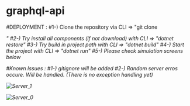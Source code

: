 # graphql-api

#DEPLOYMENT : 
#1-) Clone the repository via CLI => "git clone <address>"
#2-) Try install all components (if not download) with CLI  => "dotnet restore"
#3-) Try build in project path with CLI  => "dotnet build"
#4-) Start the project with CLI  => "dotnet run"
#5-) Please check simulation screens below




#Known Issues : 
#1-) gitignore will be added
#2-) Random server erros occure. Will be handled. (There is no exception handling yet)


![Server_1](https://user-images.githubusercontent.com/49819371/186628703-0f0bdc50-a3de-4f8b-afe3-169550af24f6.jpg)

![Server_0](https://user-images.githubusercontent.com/49819371/186628716-6069e392-5fa9-42a5-8a81-9e3cc4baef4d.jpg)
